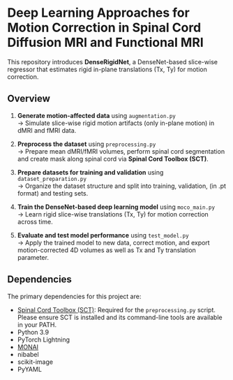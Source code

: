 # Deep Learning Approaches for Motion Correction in Spinal Cord Diffusion MRI and Functional MRI
This repository introduces **DenseRigidNet**, a DenseNet-based slice-wise regressor that estimates rigid in-plane translations (Tx, Ty) for motion correction.

## Overview
1. **Generate motion-affected data** using `augmentation.py`  
   → Simulate slice-wise rigid motion artifacts (only in-plane motion) in dMRI and fMRI data.

2. **Preprocess the dataset** using `preprocessing.py`  
   → Prepare mean dMRI/fMRI volumes, perform spinal cord segmentation and create mask along spinal cord via **Spinal Cord Toolbox (SCT)**.

3. **Prepare datasets for training and validation** using `dataset_preparation.py`  
   → Organize the dataset structure and split into training, validation, (in .pt format) and testing sets.

4. **Train the DenseNet-based deep learning model** using `moco_main.py`  
   → Learn rigid slice-wise translations (Tx, Ty) for motion correction across time.

5. **Evaluate and test model performance** using `test_model.py`  
   → Apply the trained model to new data, correct motion, and export motion-corrected 4D volumes as well as Tx and Ty translation parameter.

## Dependencies
The primary dependencies for this project are:
*   [Spinal Cord Toolbox (SCT)](https://spinalcordtoolbox.com/): Required for the `preprocessing.py` script. Please ensure SCT is installed and its command-line tools are available in your PATH.
*   Python 3.9
*   PyTorch Lightning
*   [MONAI](https://github.com/Project-MONAI/MONAI)
*   nibabel
*   scikit-image
*   PyYAML
